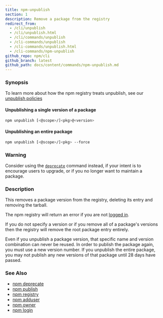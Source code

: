 ```yaml
---
title: npm-unpublish
section: 1
description: Remove a package from the registry
redirect_from:
  - /cli/unpublish
  - /cli/unpublish.html
  - /cli/commands/unpublish
  - /cli-commands/unpublish
  - /cli-commands/unpublish.html
  - /cli-commands/npm-unpublish
github_repo: npm/cli
github_branch: latest
github_path: docs/content/commands/npm-unpublish.md
---
```


### Synopsis

To learn more about how the npm registry treats unpublish, see our <a
href="https://www.npmjs.com/policies/unpublish" target="_blank"
rel="noopener noreferrer"> unpublish policies</a>

#### Unpublishing a single version of a package

```bash
npm unpublish [<@scope>/]<pkg>@<version>
```

#### Unpublishing an entire package

```bash
npm unpublish [<@scope>/]<pkg> --force
```

### Warning

Consider using the [`deprecate`](/cli/v7/commands/npm-deprecate) command instead,
if your intent is to encourage users to upgrade, or if you no longer
want to maintain a package.

### Description

This removes a package version from the registry, deleting its entry and
removing the tarball.

The npm registry will return an error if you are not [logged
in](/cli/v7/commands/npm-login).

If you do not specify a version or if you remove all of a package's
versions then the registry will remove the root package entry entirely.

Even if you unpublish a package version, that specific name and version
combination can never be reused. In order to publish the package again,
you must use a new version number. If you unpublish the entire package,
you may not publish any new versions of that package until 28 days have
passed.

### See Also

* [npm deprecate](/cli/v7/commands/npm-deprecate)
* [npm publish](/cli/v7/commands/npm-publish)
* [npm registry](/cli/v7/using-npm/registry)
* [npm adduser](/cli/v7/commands/npm-adduser)
* [npm owner](/cli/v7/commands/npm-owner)
* [npm login](/cli/v7/commands/npm-login)
